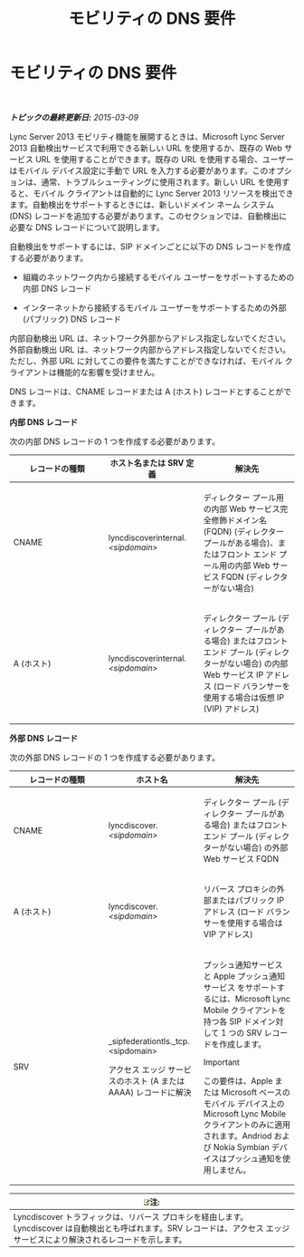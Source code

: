 ﻿---
title: モビリティの DNS 要件
TOCTitle: モビリティの DNS 要件
ms:assetid: df6962bc-2a16-440e-a333-022ebd14f957
ms:mtpsurl: https://technet.microsoft.com/ja-jp/library/Hh690040(v=OCS.15)
ms:contentKeyID: 48273782
ms.date: 05/19/2016
mtps_version: v=OCS.15
ms.translationtype: HT
---

# モビリティの DNS 要件

 

_**トピックの最終更新日:** 2015-03-09_

Lync Server 2013 モビリティ機能を展開するときは、Microsoft Lync Server 2013 自動検出サービスで利用できる新しい URL を使用するか、既存の Web サービス URL を使用することができます。既存の URL を使用する場合、ユーザーはモバイル デバイス設定に手動で URL を入力する必要があります。このオプションは、通常、トラブルシューティングに使用されます。新しい URL を使用すると、モバイル クライアントは自動的に Lync Server 2013 リソースを検出できます。自動検出をサポートするときには、新しいドメイン ネーム システム (DNS) レコードを追加する必要があります。このセクションでは、自動検出に必要な DNS レコードについて説明します。

自動検出をサポートするには、SIP ドメインごとに以下の DNS レコードを作成する必要があります。

  - 組織のネットワーク内から接続するモバイル ユーザーをサポートするための内部 DNS レコード

  - インターネットから接続するモバイル ユーザーをサポートするための外部 (パブリック) DNS レコード

内部自動検出 URL は、ネットワーク外部からアドレス指定しないでください。外部自動検出 URL は、ネットワーク内部からアドレス指定しないでください。ただし、外部 URL に対してこの要件を満たすことができなければ、モバイル クライアントは機能的な影響を受けません。

DNS レコードは、CNAME レコードまたは A (ホスト) レコードとすることができます。

**内部 DNS レコード**

次の内部 DNS レコードの 1 つを作成する必要があります。


<table>
<colgroup>
<col style="width: 33%" />
<col style="width: 33%" />
<col style="width: 33%" />
</colgroup>
<thead>
<tr class="header">
<th>レコードの種類</th>
<th>ホスト名または SRV 定義</th>
<th>解決先</th>
</tr>
</thead>
<tbody>
<tr class="odd">
<td><p>CNAME</p></td>
<td><p>lyncdiscoverinternal.<em>&lt;sipdomain&gt;</em></p></td>
<td><p>ディレクター プール用の内部 Web サービス完全修飾ドメイン名 (FQDN) (ディレクター プールがある場合)、またはフロント エンド プール用の内部 Web サービス FQDN (ディレクターがない場合)</p></td>
</tr>
<tr class="even">
<td><p>A (ホスト)</p></td>
<td><p>lyncdiscoverinternal.<em>&lt;sipdomain&gt;</em></p></td>
<td><p>ディレクター プール (ディレクター プールがある場合) またはフロント エンド プール (ディレクターがない場合) の内部 Web サービス IP アドレス (ロード バランサーを使用する場合は仮想 IP (VIP) アドレス)</p></td>
</tr>
</tbody>
</table>


**外部 DNS レコード**

次の外部 DNS レコードの 1 つを作成する必要があります。


<table>
<colgroup>
<col style="width: 33%" />
<col style="width: 33%" />
<col style="width: 33%" />
</colgroup>
<thead>
<tr class="header">
<th>レコードの種類</th>
<th>ホスト名</th>
<th>解決先</th>
</tr>
</thead>
<tbody>
<tr class="odd">
<td><p>CNAME</p></td>
<td><p>lyncdiscover. <em>&lt;sipdomain&gt;</em></p></td>
<td><p>ディレクター プール (ディレクター プールがある場合) またはフロント エンド プール (ディレクターがない場合) の外部 Web サービス FQDN</p></td>
</tr>
<tr class="even">
<td><p>A (ホスト)</p></td>
<td><p>lyncdiscover. <em>&lt;sipdomain&gt;</em></p></td>
<td><p>リバース プロキシの外部またはパブリック IP アドレス (ロード バランサーを使用する場合は VIP アドレス)</p></td>
</tr>
<tr class="odd">
<td><p>SRV</p></td>
<td><p>_sipfederationtls._tcp. &lt;sipdomain&gt;</p>
<p>アクセス エッジ サービスのホスト (A または AAAA) レコードに解決</p></td>
<td><p>プッシュ通知サービス と Apple プッシュ通知サービス をサポートするには、Microsoft Lync Mobile クライアントを持つ各 SIP ドメイン対して 1 つの SRV レコードを作成します。</p>
<div class="alert">

> [!IMPORTANT]
> この要件は、Apple または Microsoft ベースのモバイル デバイス上の Microsoft Lync Mobile クライアントのみに適用されます。Andriod および Nokia Symbian デバイスはプッシュ通知を使用しません。


</div></td>
</tr>
</tbody>
</table>


<table>
<thead>
<tr class="header">
<th><img src="images/Gg412781.note(OCS.15).gif" title="note" alt="note" />注:</th>
</tr>
</thead>
<tbody>
<tr class="odd">
<td>Lyncdiscover トラフィックは、リバース プロキシを経由します。Lyncdiscover は自動検出とも呼ばれます。SRV レコードは、アクセス エッジ サービスにより解決されるレコードを示します。</td>
</tr>
</tbody>
</table>

